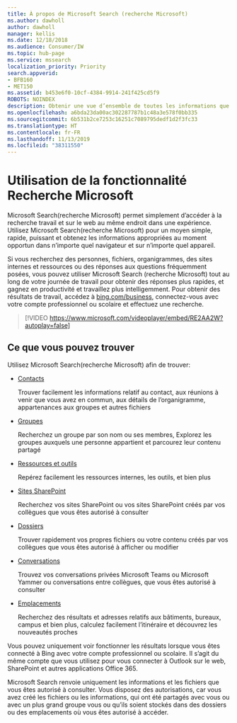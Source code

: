 ```yaml
---
title: À propos de Microsoft Search (recherche Microsoft)
ms.author: dawholl
author: dawholl
manager: kellis
ms.date: 12/18/2018
ms.audience: Consumer/IW
ms.topic: hub-page
ms.service: mssearch
localization_priority: Priority
search.appverid:
- BFB160
- MET150
ms.assetid: b453e6f0-10cf-4384-9914-241f425cd5f9
ROBOTS: NOINDEX
description: Obtenir une vue d’ensemble de toutes les informations que vous trouverez lorsque vous utilisez Microsoft Search (recherche Microsoft)
ms.openlocfilehash: a6bda23da00ac302287787b1c48a3e578f0bb335
ms.sourcegitcommit: 6b531b2ce7253c16251c7089795dedf1d2f3fc33
ms.translationtype: HT
ms.contentlocale: fr-FR
ms.lasthandoff: 11/13/2019
ms.locfileid: "38311550"
---
```

# <a name="using-microsoft-search"></a>Utilisation de la fonctionnalité Recherche Microsoft

Microsoft Search(recherche Microsoft) permet simplement d’accéder à la recherche travail et sur le web au même endroit dans une expérience. Utilisez Microsoft Search(recherche Microsoft) pour un moyen simple, rapide, puissant et obtenez les informations appropriées au moment opportun dans n’importe quel navigateur et sur n’importe quel appareil.
  
Si vous recherchez des personnes, fichiers, organigrammes, des sites internes et ressources ou des réponses aux questions fréquemment posées, vous pouvez utiliser Microsoft Search (recherche Microsoft) tout au long de votre journée de travail pour obtenir des réponses plus rapides, et gagnez en productivité et travaillez plus intelligemment. Pour obtenir des résultats de travail, accédez à [bing.com/business](https://www.bing.com/business), connectez-vous avec votre compte professionnel ou scolaire et effectuez une recherche. 
  
> [!VIDEO https://www.microsoft.com/videoplayer/embed/RE2AA2W?autoplay=false]

## <a name="what-you-can-find"></a>Ce que vous pouvez trouver
  
Utilisez Microsoft Search(recherche Microsoft) afin de trouver:
  
- [Contacts](find-people-and-groups.md)
    
    Trouver facilement les informations relatif au contact, aux réunions à venir que vous avez en commun, aux détails de l’organigramme, appartenances aux groupes et autres fichiers
    
- [Groupes](find-people-and-groups.md)
    
    Recherchez un groupe par son nom ou ses membres, Explorez les groupes auxquels une personne appartient et parcourez leur contenu partagé
    
- [Ressources et outils](find-resources-tools-and-more.md)
    
    Repérez facilement les ressources internes, les outils, et bien plus
    
- [Sites SharePoint](find-sharepoint-sites.md)
    
    Recherchez vos sites SharePoint ou vos sites SharePoint créés par vos collègues que vous êtes autorisé à consulter
    
- [Dossiers](find-files.md)
    
    Trouver rapidement vos propres fichiers ou votre contenu créés par vos collègues que vous êtes autorisé à afficher ou modifier
    
- [Conversations](find-conversations.md)
    
    Trouvez vos conversations privées Microsoft Teams ou Microsoft Yammer ou conversations entre collègues, que vous êtes autorisé à consulter
    
- [Emplacements](find-locations.md)
    
    Recherchez des résultats et adresses relatifs aux bâtiments, bureaux, campus et bien plus, calculez facilement l’itinéraire et découvrez les nouveautés proches    
    
Vous pouvez uniquement voir fonctionner les résultats lorsque vous êtes connecté à Bing avec votre compte professionnel ou scolaire. Il s’agit du même compte que vous utilisez pour vous connecter à Outlook sur le web, SharePoint et autres applications Office 365. 
  
Microsoft Search renvoie uniquement les informations et les fichiers que vous êtes autorisé à consulter. Vous disposez des autorisations, car vous avez créé les fichiers ou les informations, qui ont été partagés avec vous ou avec un plus grand groupe vous ou qu’ils soient stockés dans des dossiers ou des emplacements où vous êtes autorisé à accéder.

  

